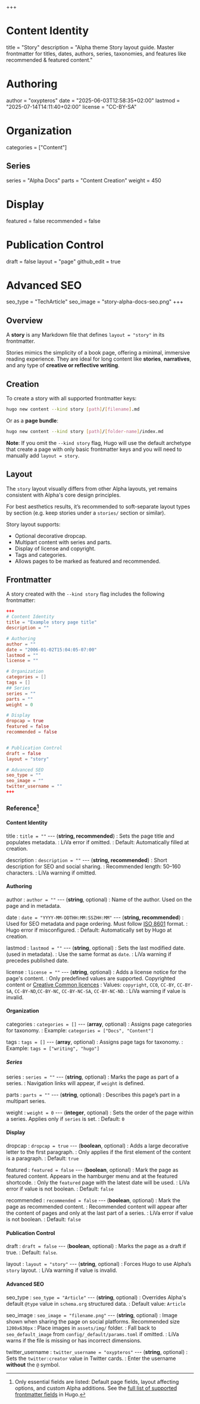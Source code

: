 +++
# Content Identity
title = "Story"
description = "Alpha theme Story layout guide. Master frontmatter for titles, dates, authors, series, taxonomies, and features like recommended & featured content."

# Authoring
author = "oxypteros"
date = "2025-06-03T12:58:35+02:00"
lastmod = "2025-07-14T14:11:40+02:00"
license = "CC-BY-SA"

# Organization
categories = ["Content"]

## Series
series = "Alpha Docs"
parts = "Content Creation"
weight = 450

# Display
featured = false
recommended = false

# Publication Control
draft = false
layout = "page"
github_edit = true

# Advanced SEO
seo_type = "TechArticle"
seo_image = "story-alpha-docs-seo.png"
+++
## Overview
A **story** is any Markdown file that defines `layout = "story"` in its frontmatter.

Stories mimics the simplicity of a book page, offering a minimal, immersive reading experience. They are ideal for long content like **stories**, **narratives**, and any type of **creative or reflective writing**.

## Creation
To create a story with all supported frontmatter keys:
```bash
hugo new content --kind story [path]/[filename].md
```
Or as a **page bundle**:
```bash
hugo new content --kind story [path]/[folder-name]/index.md
```
**Note**: If you omit the `--kind story` flag, Hugo will use the default archetype that create a page with only basic frontmatter keys and you will need to manually add `layout = story`.

## Layout
The `story` layout visually differs from other Alpha layouts, yet remains consistent with Alpha's core design principles.

For best aesthetics results, it’s recommended to soft-separate layout types by section (e.g. keep stories under a `stories/` section or similar).

Story layout supports:
- Optional decorative dropcap.
- Multipart content with series and parts.
- Display of license and copyright.
- Tags and categories.
- Allows pages to be marked as featured and recommended.

## Frontmatter
A story created with the `--kind story` flag includes the following frontmatter:
```toml
+++
# Content Identity
title = "Example story page title"
description = ""

# Authoring
author = ""
date = "2006-01-02T15:04:05-07:00"
lastmod = ""
license = ""

# Organization
categories = []
tags = []
## Series
series = ""
parts = ""
weight = 0

# Display
dropcap = true
featured = false
recommended = false


# Publication Control
draft = false
layout = "story"

# Advanced SEO
seo_type = ""
seo_image = ""
twitter_username = ""
+++
```
### Reference[^1]

#### Content Identity
title 
: `title = ""` --- (**string, recommended**)
: Sets the page title and populates metadata.
: LiVa error if omitted.
: Default: Automatically filled at creation.

description 
: `description = ""` --- (**string, recommended**)
: Short description for SEO and social sharing.
: Recommended length: 50–160 characters.
: LiVa warning if omitted.

#### Authoring
author 
: `author = ""` --- (**string**, optional)
: Name of the author. Used on the page and in metadata.

date
: `date = "YYYY-MM-DDTHH:MM:SSZHH:MM"` --- (**string, recommended**)
: Used for SEO metadata and page ordering. Must follow [ISO 8601](https://en.wikipedia.org/wiki/ISO_8601) format.
: Hugo error if misconfigured.
: Default: Automatically set by Hugo at creation. 

lastmod 
: `lastmod = ""` --- (**string**, optional)
: Sets the last modified date. (used in metadata). 
: Use the same format as `date`.
: LiVa warning if precedes published date.

license 
: `license = ""` --- (**string**, optional)
: Adds a license notice for the page's content.
: Only predefined values are supported. Copyrighted content or [Creative Common licences](https://creativecommons.org/share-your-work/cclicenses/)
: Values: `copyright`, `CC0`, `CC-BY`, `CC-BY-SA`, `CC-BY-ND`,`CC-BY-NC`, `CC-BY-NC-SA`, `CC-BY-NC-ND`.
: LiVa warning if value is invalid.

#### Organization
categories 
: `categories = []` --- (**array**, optional)
: Assigns page categories for taxonomy.
: Example: `categories = ["Docs", "Content"]`

tags 
: `tags = []` --- (**array**, optional)
: Assigns page tags for taxonomy.
: Example: `tags = ["writing", "hugo"]`

##### Series
series 
: `series = ""` --- (**string**, optional)
: Marks the page as part of a series. 
: Navigation links will appear, if `weight` is defined.

parts 
: `parts = ""` --- (**string**, optional)
: Describes this page’s part in a multipart series.

weight 
: `weight = 0` --- (**integer**, optional)
: Sets the order of the page within a series. Applies only if `series` is set.
: Default: `0`

#### Display
dropcap 
: `dropcap = true` --- (**boolean**, optional)
: Adds a large decorative letter to the first paragraph.
: Only applies if the first element of the content is a paragraph.
: Default: `true`

featured
: `featured = false` --- (**boolean**, optional)
: Mark the page as featured content. Appears in the hamburger menu and at the featured shortcode.
: Only the `featured` page with the latest date will be used.
: LiVa error if value is not boolean.
: Default: `false`

recommended
: `recommended = false` --- (**boolean**, optional)
: Mark the page as recommended content.
: Recommended content will appear after the content of pages and only at the last part of a series.
: LiVa error if value is not boolean.
: Default: `false`


#### Publication Control
draft 
: `draft = false` --- (**boolean**, optional)
: Marks the page as a draft if true.
: Default: `false`.

layout 
: `layout = "story"` --- (**string**, optional)
: Forces Hugo to use Alpha’s `story` layout.
: LiVa warning if value is invalid.

#### Advanced SEO
seo_type
: `seo_type = "Article"` --- (**string**, optional)
: Overrides Alpha's default `@type` value in `schema.org` structured data.
: Default value: `Article`

seo_image
: `seo_image = "filename.png"` --- (**string**, optional)
: Image shown when sharing the page on social platforms. Recommended size `1200x630px`
: Place images in `assets/img/` folder. 
: Fall back to `seo_default_image` from `config/_default/params.toml` if omitted.
: LiVa warns if the file is missing or has incorrect dimensions.

twitter_username
: `twitter_username = "oxypteros"` --- (**string**, optional)
: Sets the `twitter:creator` value in Twitter cards.
: Enter the username **without** the `@` symbol.

[^1]: Only essential fields are listed: Default page fields, layout affecting options, and custom Alpha additions. See the [full list of supported frontmatter fields](https://gohugo.io/content-management/front-matter/#fields) in Hugo.
